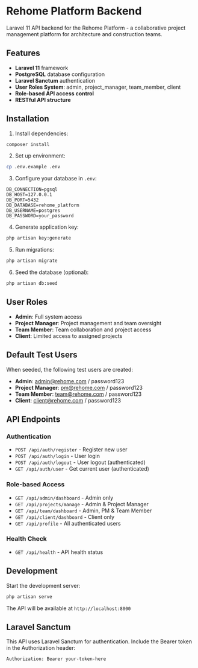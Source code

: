 # Rehome Platform Backend

Laravel 11 API backend for the Rehome Platform - a collaborative project management platform for architecture and construction teams.

## Features

- **Laravel 11** framework
- **PostgreSQL** database configuration
- **Laravel Sanctum** authentication
- **User Roles System**: admin, project_manager, team_member, client
- **Role-based API access control**
- **RESTful API structure**

## Installation

1. Install dependencies:
```bash
composer install
```

2. Set up environment:
```bash
cp .env.example .env
```

3. Configure your database in `.env`:
```
DB_CONNECTION=pgsql
DB_HOST=127.0.0.1
DB_PORT=5432
DB_DATABASE=rehome_platform
DB_USERNAME=postgres
DB_PASSWORD=your_password
```

4. Generate application key:
```bash
php artisan key:generate
```

5. Run migrations:
```bash
php artisan migrate
```

6. Seed the database (optional):
```bash
php artisan db:seed
```

## User Roles

- **Admin**: Full system access
- **Project Manager**: Project management and team oversight
- **Team Member**: Team collaboration and project access
- **Client**: Limited access to assigned projects

## Default Test Users

When seeded, the following test users are created:

- **Admin**: admin@rehome.com / password123
- **Project Manager**: pm@rehome.com / password123
- **Team Member**: team@rehome.com / password123
- **Client**: client@rehome.com / password123

## API Endpoints

### Authentication
- `POST /api/auth/register` - Register new user
- `POST /api/auth/login` - User login
- `POST /api/auth/logout` - User logout (authenticated)
- `GET /api/auth/user` - Get current user (authenticated)

### Role-based Access
- `GET /api/admin/dashboard` - Admin only
- `GET /api/projects/manage` - Admin & Project Manager
- `GET /api/team/dashboard` - Admin, PM & Team Member
- `GET /api/client/dashboard` - Client only
- `GET /api/profile` - All authenticated users

### Health Check
- `GET /api/health` - API health status

## Development

Start the development server:
```bash
php artisan serve
```

The API will be available at `http://localhost:8000`

## Laravel Sanctum

This API uses Laravel Sanctum for authentication. Include the Bearer token in the Authorization header:

```
Authorization: Bearer your-token-here
```